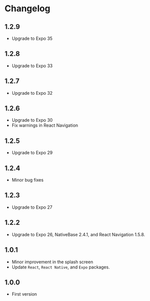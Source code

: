 # Changelog

## 1.2.9
* Upgrade to Expo 35

## 1.2.8
* Upgrade to Expo 33

## 1.2.7
* Upgrade to Expo 32

## 1.2.6
* Upgrade to Expo 30
* Fix warnings in React Navigation

## 1.2.5
* Upgrade to Expo 29

## 1.2.4
* Minor bug fixes

## 1.2.3
* Upgrade to Expo 27

## 1.2.2
* Upgrade to Expo 26, NativeBase 2.4.1, and React Navigation 1.5.8.

## 1.0.1
* Minor improvement in the splash screen
* Update `React`, `React Native`, and `Expo` packages.

## 1.0.0
* First version
